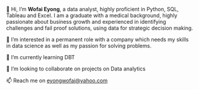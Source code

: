 👋 Hi, 
I’m **Wofai Eyong**, a data analyst, highly proficient in Python, SQL, Tableau and Excel. I am a graduate with a medical background, highly passionate about business growth and experienced in identifying challenges and fail proof solutions, using data for strategic decision making.

 👀  I’m interested in a permanent role with a company which needs my skills in data science as well as my passion for solving problems.

 🌱  I’m currently learning DBT

 💞️  I’m looking to collaborate on projects on Data analytics

 📫  Reach me on eyongwofai@yahoo.com

<!---
Phaibooboo/Phaibooboo is a ✨ special ✨ repository because its `README.md` (this file) appears on your GitHub profile.
You can click the Preview link to take a look at your changes.
--->
